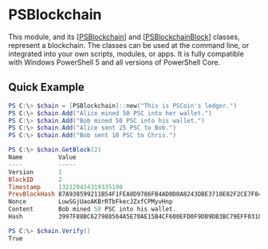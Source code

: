 # PSBlockchain
This module, and its [[PSBlockchain](https://raw.githubusercontent.com/rhymeswithmogul/PSBlockchain/master/en-US/about_PSBlockchain.help.txt)] and [[PSBlockchainBlock](https://raw.githubusercontent.com/rhymeswithmogul/PSBlockchain/master/en-US/about_PSBlockchainBlock.help.txt)] classes, represent a blockchain.  The classes can be used at the command line, or integrated into your own scripts, modules, or apps.  It is fully compatible with Windows PowerShell 5 and all versions of PowerShell Core.

## Quick Example
````powershell
PS C:\> $chain = [PSBlockchain]::new("This is PSCoin's ledger.")
PS C:\> $chain.Add("Alice mined 50 PSC into her wallet.")
PS C:\> $chain.Add("Bob mined 50 PSC into his wallet.")
PS C:\> $chain.Add("Alice sent 25 PSC to Bob.")
PS C:\> $chain.Add("Bob sent 10 PSC to Chris.")

PS C:\> $chain.GetBlock(2)
Name          Value
----          -----
Version       1
BlockID       2
Timestamp     132120434319335190
PrevBlockHash 87A938599211B54F1FEA0D9786FB4AD0D0A8243DBE3710E82F2CE7F840EC5376
Nonce         LuwSGjUaoAKBrRTbFkecJZxfCPMyvHnp
Content       Bob mined 50 PSC into his wallet.
Hash          3997F88BC627988564A5E70AE15B4CF600EFD0F9DB9DB3BC79EFF0318F4CAFBF

PS C:\> $chain.Verify()
True
````